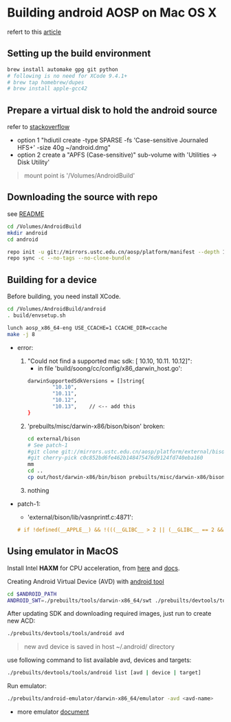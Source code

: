 # Building android AOSP on Mac OS X

<!-- markdownlint-disable MD004 MD007 MD010 MD012 -->

refert to this [article](http://tryge.com/2013/06/15/build-android-from-source-macosx/)

## Setting up the build environment

```Bash
brew install automake gpg git python
# following is no need for XCode 9.4.1+
# brew tap homebrew/dupes
# brew install apple-gcc42
```

## Prepare a virtual disk to hold the android source

refer to [stackoverflow](https://stackoverflow.com/questions/8341375/move-android-source-into-case-sensitive-image)

- option 1  "hdiutil create -type SPARSE -fs 'Case-sensitive Journaled HFS+' -size 40g ~/android.dmg"
- option 2  create a "APFS (Case-sensitive)" sub-volume with 'Utilities → Disk Utility'

> mount point is '/Volumes/AndroidBuild'

## Downloading the source with repo

see [README](README.md)

```Bash
cd /Volumes/AndroidBuild
mkdir android
cd android

repo init -u git://mirrors.ustc.edu.cn/aosp/platform/manifest --depth 1 -b $ANDROID_VERSION
repo sync -c --no-tags --no-clone-bundle
```

## Building for a device

Before building, you need install XCode.

```Bash
cd /Volumes/AndroidBuild/android
. build/envsetup.sh

lunch aosp_x86_64-eng USE_CCACHE=1 CCACHE_DIR=ccache
make -j 8
```

* error:
    1. "Could not find a supported mac sdk: [ 10.10, 10.11. 10.12]":
        - in file 'build/soong/cc/config/x86_darwin_host.go':
        ```Bash
        darwinSupportedSdkVersions = []string{
                "10.10",
                "10.11",
                "10.12",
                "10.13",    // <-- add this
        }
        ```
    2. 'prebuilts/misc/darwin-x86/bison/bison' broken:
        ```Bash
        cd external/bison
        # See patch-1
        #git clone git://mirrors.ustc.edu.cn/aosp/platform/external/bison -b android-8.1.0_r1
        #git cherry-pick c0c852bd6fe462b148475476d9124fd740eba160
        mm
        cd ..
        cp out/host/darwin-x86/bin/bison prebuilts/misc/darwin-x86/bison/
        ```
    3. nothing

* patch-1:
    - 'external/bison/lib/vasnprintf.c:4871':
    ```C++
    # if !defined(__APPLE__) && !(((__GLIBC__ > 2 || (__GLIBC__ == 2 && __GLIBC_MINOR__ >= 3)) && !defined __UCLIBC__) || ((defined _WIN32 || defined __WIN32__) && ! defined __CYGWIN__))
    ```
  
## Using emulator in MacOS

Install Intel **HAXM** for CPU acceleration, from [here](https://github.com/intel/haxm/releases) and [docs](https://software.intel.com/en-us/articles/intel-hardware-accelerated-execution-manager-intel-haxm).

Creating Android Virtual Device (AVD) with [android tool](http://www.android-doc.com/tools/devices/index.html)

```Bash
cd $ANDROID_PATH
ANDROID_SWT=./prebuilts/tools/darwin-x86_64/swt ./prebuilts/devtools/tools/android
```

After updating SDK and downloading required images, just run to create new ACD:

```Bash
./prebuilts/devtools/tools/android avd
```

> new avd device is saved in host ~/.android/ directory

use following command to list available avd, devices and targets:

```Bash
./prebuilts/devtools/tools/android list [avd | device | target]
```

Run emulator:

```Bash
./prebuilts/android-emulator/darwin-x86_64/emulator -avd <avd-name>
```

- more emulator [document](http://www.android-doc.com/tools/help/emulator.html)